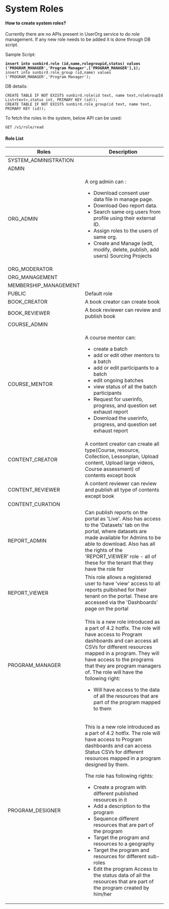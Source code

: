 # System Roles

#### How to create system roles?

Currently there are no APIs present in UserOrg service to do role management. If any new role needs to be added it is done through DB script.&#x20;

Sample Script:

<pre><code><strong>insert into sunbird.role (id,name,rolegroupid,status) values ('PROGRAM_MANAGER','Program Manager',['PROGRAM_MANAGER'],1);
</strong>insert into sunbird.role_group (id,name) values ('PROGRAM_MANAGER','Program Manager');</code></pre>

DB details:

```
CREATE TABLE IF NOT EXISTS sunbird.role(id text, name text,roleGroupId List<text>,status int, PRIMARY KEY (id));
CREATE TABLE IF NOT EXISTS sunbird.role_group(id text, name text, PRIMARY KEY (id));
```

To fetch the roles in the system, below API can be used:

```
GET /v1/role/read
```

#### Role List

| Roles                  | Description                                                                                                                                                                                                                                                                                                                                                                                                                                                                                                                                                                                                                                                                              |
| ---------------------- | ---------------------------------------------------------------------------------------------------------------------------------------------------------------------------------------------------------------------------------------------------------------------------------------------------------------------------------------------------------------------------------------------------------------------------------------------------------------------------------------------------------------------------------------------------------------------------------------------------------------------------------------------------------------------------------------- |
| SYSTEM\_ADMINISTRATION |                                                                                                                                                                                                                                                                                                                                                                                                                                                                                                                                                                                                                                                                                          |
| ADMIN                  |                                                                                                                                                                                                                                                                                                                                                                                                                                                                                                                                                                                                                                                                                          |
| ORG\_ADMIN             | <p></p><p>A org admin can :</p><ul><li>Download consent user data file in manage page.</li><li>Download Geo report data.</li><li>Search same org users from profile using their external ID.</li><li>Assign roles to the users of same org.</li><li>Create and Manage (edit, modify, delete, publish, add users) Sourcing Projects</li></ul>                                                                                                                                                                                                                                                                                                                                             |
| ORG\_MODERATOR         |                                                                                                                                                                                                                                                                                                                                                                                                                                                                                                                                                                                                                                                                                          |
| ORG\_MANAGEMENT        |                                                                                                                                                                                                                                                                                                                                                                                                                                                                                                                                                                                                                                                                                          |
| MEMBERSHIP\_MANAGEMENT |                                                                                                                                                                                                                                                                                                                                                                                                                                                                                                                                                                                                                                                                                          |
| PUBLIC                 | Default role                                                                                                                                                                                                                                                                                                                                                                                                                                                                                                                                                                                                                                                                             |
| BOOK\_CREATOR          | A book creator can create book                                                                                                                                                                                                                                                                                                                                                                                                                                                                                                                                                                                                                                                           |
| BOOK\_REVIEWER         | A book reviewer can review and publish book                                                                                                                                                                                                                                                                                                                                                                                                                                                                                                                                                                                                                                              |
| COURSE\_ADMIN          |                                                                                                                                                                                                                                                                                                                                                                                                                                                                                                                                                                                                                                                                                          |
| COURSE\_MENTOR         | <p>A course mentor can:</p><ul><li>create a batch</li><li>add or edit other mentors to a batch</li><li>add or edit participants to a batch</li><li>edit ongoing batches</li><li>view status of all the batch participants</li><li>Request for userinfo, progress, and question set exhaust report</li><li>Download the userinfo, progress, and question set exhaust report</li></ul>                                                                                                                                                                                                                                                                                                     |
| CONTENT\_CREATOR       | A content creator can create all type(Course, resource, Collection, Lessonplan, Upload content, Upload large videos, Course assessment) of contents except book                                                                                                                                                                                                                                                                                                                                                                                                                                                                                                                          |
| CONTENT\_REVIEWER      | A content reviewer can review and publish all type of contents except book                                                                                                                                                                                                                                                                                                                                                                                                                                                                                                                                                                                                               |
| CONTENT\_CURATION      |                                                                                                                                                                                                                                                                                                                                                                                                                                                                                                                                                                                                                                                                                          |
| REPORT\_ADMIN          | Can publish reports on the portal as 'Live'. Also has access to the 'Datasets' tab on the portal, where datasets are made available for Admins to be able to download. Also has all the rights of the 'REPORT\_VIEWER' role - all of these for the tenant that they have the role for                                                                                                                                                                                                                                                                                                                                                                                                    |
| REPORT\_VIEWER         | This role allows a registered user to have 'view' access to all reports pulbished for their tenant on the portal. These are accessed via the 'Dashboards' page on the portal                                                                                                                                                                                                                                                                                                                                                                                                                                                                                                             |
| PROGRAM\_MANAGER       | <p>This is a new role introduced as a part of 4.2 hotfix. The role will have access to Program dashboards and can access all CSVs for different resources mapped in a program. They will have access to the programs that they are program managers of. The role will have the following right:</p><ul><li>Will have access to the data of all the resources that are part of the program mapped to them</li></ul>                                                                                                                                                                                                                                                                       |
| PROGRAM\_DESIGNER      | <p>This is a new role introduced as a part of 4.2 hotfix. The role will have access to Program dashboards and can access Status CSVs for different resources mapped in a program designed by them. </p><p>The role has following rights: </p><ul><li>Create a program with different published resources in it </li><li>Add a description to the program </li><li>Sequence different resources that are part of the program</li><li>Target the program and resources to a geography </li><li>Target the program and resources for different sub-roles </li><li>Edit the program Access to the status data of all the resources that are part of the program created by him/her</li></ul> |

